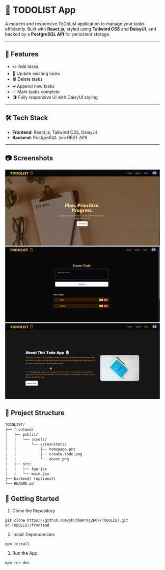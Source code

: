 # 📝 TODOLIST App

A modern and responsive ToDoList application to manage your tasks efficiently. Built with **React.js**, styled using **Tailwind CSS** and **DaisyUI**, and backed by a **PostgreSQL API** for persistent storage.

---

## 🚀 Features

- ✏️ Add tasks  
- 🔁 Update existing tasks  
- 🗑️ Delete tasks  
- ➕ Append new tasks  
- ✅ Mark tasks complete  
- 🌗 Fully responsive UI with DaisyUI styling  

---

## 🛠 Tech Stack

- **Frontend**: React.js, Tailwind CSS, DaisyUI  
- **Backend**: PostgreSQL (via REST API)  

---

## 📷 Screenshots

![Homepage](./homepage.png)
![Todo Page](./todopage.png)
![About Page](./about.png)

## 📂 Project Structure
```
TODOLIST/
├── frontend/
│   ├── public/
│   │   └── assets/
│   │       └── screenshots/
│   │           ├── homepage.png
│   │           ├── create-todo.png
│   │           └── about.png
│   ├── src/
│   │   ├── App.jsx
│   │   └── main.jsx
├── backend/ (optional)
└── README.md
```
## 🚀 Getting Started
 1. Clone the Repository
 ```
git clone https://github.com/shubhamraj2604/TODOLIST.git
cd TODOLIST/frontend
```
2. Install Dependencies
```
npm install
```
3. Run the App
```
npm run dev
```



